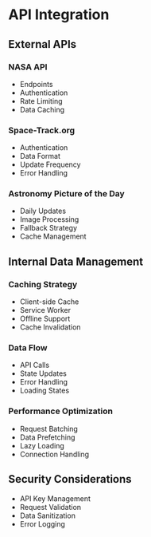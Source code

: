 # API Integration

## External APIs

### NASA API

- Endpoints
- Authentication
- Rate Limiting
- Data Caching

### Space-Track.org

- Authentication
- Data Format
- Update Frequency
- Error Handling

### Astronomy Picture of the Day

- Daily Updates
- Image Processing
- Fallback Strategy
- Cache Management

## Internal Data Management

### Caching Strategy

- Client-side Cache
- Service Worker
- Offline Support
- Cache Invalidation

### Data Flow

- API Calls
- State Updates
- Error Handling
- Loading States

### Performance Optimization

- Request Batching
- Data Prefetching
- Lazy Loading
- Connection Handling

## Security Considerations

- API Key Management
- Request Validation
- Data Sanitization
- Error Logging
